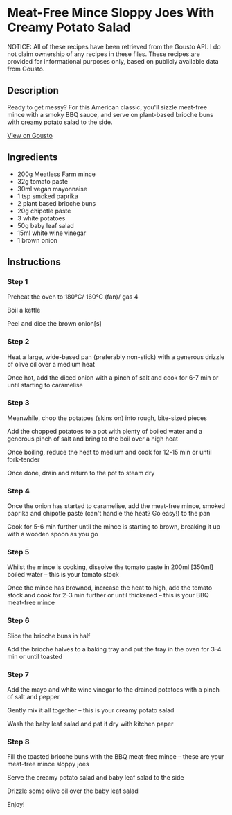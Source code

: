 # Meat-Free Mince Sloppy Joes With Creamy Potato Salad

NOTICE: All of these recipes have been retrieved from the Gousto API. I do not claim ownership of any recipes in these files. These recipes are provided for informational purposes only, based on publicly available data from Gousto.

## Description

Ready to get messy? For this American classic, you'll sizzle meat-free mince with a smoky BBQ sauce, and serve on plant-based brioche buns with creamy potato salad to the side. 

[View on Gousto](https://www.gousto.co.uk/recipes/cookbook/meat-free-sloppy-joes-creamy-potato-salad)

## Ingredients

- 200g Meatless Farm mince
- 32g tomato paste
- 30ml vegan mayonnaise
- 1 tsp smoked paprika
- 2 plant based brioche buns
- 20g chipotle paste
- 3 white potatoes
- 50g baby leaf salad
- 15ml white wine vinegar
- 1 brown onion

## Instructions


### Step 1

Preheat the oven to 180°C/ 160°C (fan)/ gas 4

Boil a kettle

Peel and dice the brown onion<span class="text-danger">[s]</span>


### Step 2

Heat a large, wide-based pan (preferably non-stick) with a generous drizzle of olive oil over a medium heat

Once hot, add the diced onion with a pinch of salt and cook for 6-7 min or until starting to caramelise


### Step 3

Meanwhile, chop the potatoes (skins on) into rough, bite-sized pieces

Add the chopped potatoes to a pot with plenty of boiled water and a generous pinch of salt and bring to the boil over a high heat

Once boiling, reduce the heat to medium and cook for 12-15 min or until fork-tender

Once done, drain and return to the pot to steam dry


### Step 4

Once the onion has started to caramelise, add the meat-free mince, smoked paprika and chipotle paste (can't handle the heat? Go easy!) to the pan

Cook for 5-6 min further until the mince is starting to brown, breaking it up with a wooden spoon as you go


### Step 5

Whilst the mince is cooking, dissolve the tomato paste in 200ml <span class="text-danger">[350ml]</span> boiled water – this is your tomato stock

Once the mince has browned, increase the heat to high, add the tomato stock and cook for 2-3 min further or until thickened – this is your BBQ meat-free mince


### Step 6

Slice the brioche buns in half

Add the brioche halves to a baking tray and put the tray in the oven for 3-4 min or until toasted


### Step 7

Add the mayo and white wine vinegar to the drained potatoes with a pinch of salt and pepper

Gently mix it all together – this is your creamy potato salad

Wash the baby leaf salad and pat it dry with kitchen paper

### Step 8

Fill the toasted brioche buns with the BBQ meat-free mince – these are your meat-free mince sloppy joes

Serve the creamy potato salad and baby leaf salad to the side

Drizzle some olive oil over the baby leaf salad

Enjoy!

